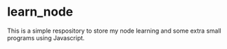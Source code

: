 # learn_node
This is a simple respository to store my node learning and some extra small programs using Javascript.

